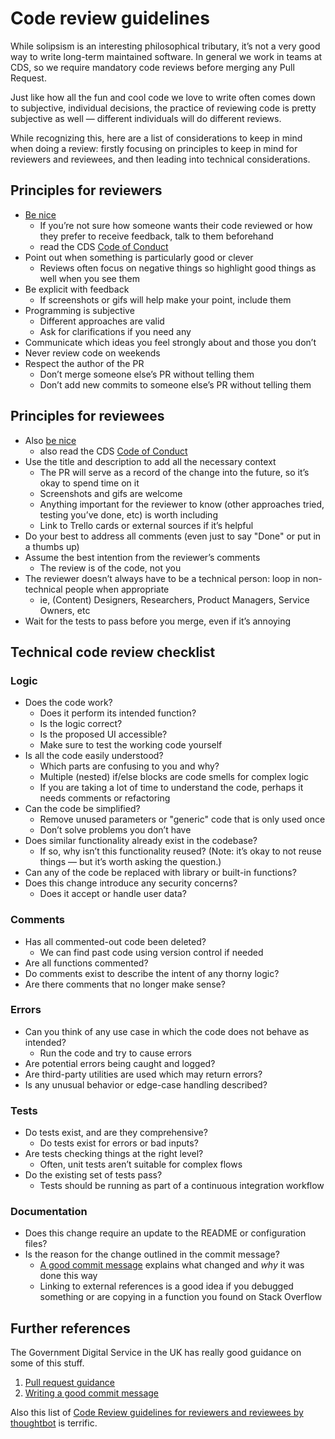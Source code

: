 # Code review guidelines

While solipsism is an interesting philosophical tributary, it’s not a very good way to write long-term maintained software. In general we work in teams at CDS, so we require mandatory code reviews before merging any Pull Request.

Just like how all the fun and cool code we love to write often comes down to subjective, individual decisions, the practice of reviewing code is pretty subjective as well — different individuals will do different reviews.

While recognizing this, here are a list of considerations to keep in mind when doing a review: firstly focusing on principles to keep in mind for reviewers and reviewees, and then leading into technical considerations.

## Principles for reviewers

- [Be nice](https://qz.com/work/625870/after-years-of-intensive-analysis-google-discovers-the-key-to-good-teamwork-is-being-nice/)
  - If you’re not sure how someone wants their code reviewed or how they prefer to receive feedback, talk to them beforehand
  - read the CDS [Code of Conduct](https://github.com/cds-snc/.github/blob/master/CODE_OF_CONDUCT.md)
- Point out when something is particularly good or clever
  - Reviews often focus on negative things so highlight good things as well when you see them
- Be explicit with feedback
  - If screenshots or gifs will help make your point, include them
- Programming is subjective
  - Different approaches are valid
  - Ask for clarifications if you need any
- Communicate which ideas you feel strongly about and those you don’t
- Never review code on weekends
- Respect the author of the PR
  - Don’t merge someone else’s PR without telling them
  - Don’t add new commits to someone else’s PR without telling them

## Principles for reviewees

- Also [be nice](https://qz.com/work/625870/after-years-of-intensive-analysis-google-discovers-the-key-to-good-teamwork-is-being-nice/)
  - also read the CDS [Code of Conduct](https://github.com/cds-snc/.github/blob/master/CODE_OF_CONDUCT.md)
- Use the title and description to add all the necessary context
  - The PR will serve as a record of the change into the future, so it’s okay to spend time on it
  - Screenshots and gifs are welcome
  - Anything important for the reviewer to know (other approaches tried, testing you’ve done, etc) is worth including
  - Link to Trello cards or external sources if it’s helpful
- Do your best to address all comments (even just to say "Done" or put in a thumbs up)
- Assume the best intention from the reviewer’s comments
  - The review is of the code, not you
- The reviewer doesn’t always have to be a technical person: loop in non-technical people when appropriate
  - ie, (Content) Designers, Researchers, Product Managers, Service Owners, etc
- Wait for the tests to pass before you merge, even if it’s annoying

## Technical code review checklist

### Logic

- Does the code work?
  - Does it perform its intended function?
  - Is the logic correct?
  - Is the proposed UI accessible?
  - Make sure to test the working code yourself
- Is all the code easily understood?
  - Which parts are confusing to you and why?
  - Multiple (nested) if/else blocks are code smells for complex logic
  - If you are taking a lot of time to understand the code, perhaps it needs comments or refactoring
- Can the code be simplified?
  - Remove unused parameters or "generic" code that is only used once
  - Don’t solve problems you don’t have
- Does similar functionality already exist in the codebase?
  - If so, why isn’t this functionality reused? (Note: it’s okay to not reuse things — but it’s worth asking the question.)
- Can any of the code be replaced with library or built-in functions?
- Does this change introduce any security concerns?
  - Does it accept or handle user data?

### Comments

- Has all commented-out code been deleted?
  - We can find past code using version control if needed
- Are all functions commented?
- Do comments exist to describe the intent of any thorny logic?
- Are there comments that no longer make sense?

### Errors

- Can you think of any use case in which the code does not behave as intended?
  - Run the code and try to cause errors
- Are potential errors being caught and logged?
- Are third-party utilities are used which may return errors?
- Is any unusual behavior or edge-case handling described?

### Tests

- Do tests exist, and are they comprehensive?
  - Do tests exist for errors or bad inputs?
- Are tests checking things at the right level?
  - Often, unit tests aren’t suitable for complex flows
- Do the existing set of tests pass?
  - Tests should be running as part of a continuous integration workflow

### Documentation

- Does this change require an update to the README or configuration files?
- Is the reason for the change outlined in the commit message?
  - [A good commit message](https://github.com/alphagov/styleguides/blob/master/git.md) explains what changed and _why_ it was done this way
  - Linking to external references is a good idea if you debugged something or are copying in a function you found on Stack Overflow

## Further references

The Government Digital Service in the UK has really good guidance on some of this stuff.

1. [Pull request guidance](https://github.com/alphagov/styleguides/blob/master/pull-requests.md)
2. [Writing a good commit message](https://github.com/alphagov/styleguides/blob/master/git.md)

Also this list of [Code Review guidelines for reviewers and reviewees by thoughtbot](https://github.com/thoughtbot/guides/tree/master/code-review) is terrific.

